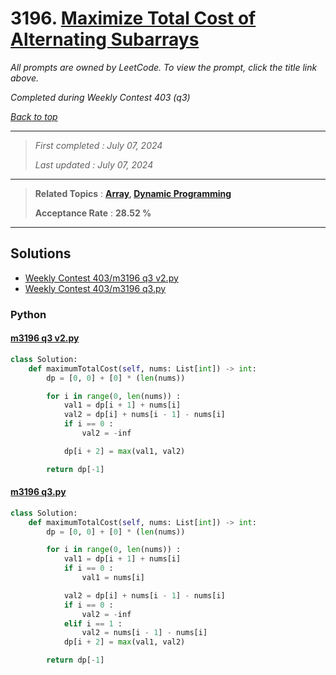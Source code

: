 # 3196. [Maximize Total Cost of Alternating Subarrays](<https://leetcode.com/problems/maximize-total-cost-of-alternating-subarrays>)

*All prompts are owned by LeetCode. To view the prompt, click the title link above.*

*Completed during Weekly Contest 403 (q3)*

*[Back to top](<../README.md>)*

------

> *First completed : July 07, 2024*
>
> *Last updated : July 07, 2024*

------

> **Related Topics** : **[Array](<by_topic/Array.md>), [Dynamic Programming](<by_topic/Dynamic Programming.md>)**
>
> **Acceptance Rate** : **28.52 %**

------

## Solutions

- [Weekly Contest 403/m3196 q3 v2.py](<../my-submissions/Weekly Contest 403/m3196 q3 v2.py>)
- [Weekly Contest 403/m3196 q3.py](<../my-submissions/Weekly Contest 403/m3196 q3.py>)
### Python
#### [m3196 q3 v2.py](<../my-submissions/Weekly Contest 403/m3196 q3 v2.py>)
```Python
class Solution:
    def maximumTotalCost(self, nums: List[int]) -> int:
        dp = [0, 0] + [0] * (len(nums))

        for i in range(0, len(nums)) :
            val1 = dp[i + 1] + nums[i]
            val2 = dp[i] + nums[i - 1] - nums[i]
            if i == 0 :
                val2 = -inf

            dp[i + 2] = max(val1, val2)

        return dp[-1]
```

#### [m3196 q3.py](<../my-submissions/Weekly Contest 403/m3196 q3.py>)
```Python
class Solution:
    def maximumTotalCost(self, nums: List[int]) -> int:
        dp = [0, 0] + [0] * (len(nums))

        for i in range(0, len(nums)) :
            val1 = dp[i + 1] + nums[i]
            if i == 0 :
                val1 = nums[i]

            val2 = dp[i] + nums[i - 1] - nums[i]
            if i == 0 :
                val2 = -inf
            elif i == 1 :
                val2 = nums[i - 1] - nums[i]
            dp[i + 2] = max(val1, val2)

        return dp[-1]
```

